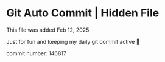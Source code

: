 # Git Auto Commit | Hidden File

This file was added Feb 12, 2025

Just for fun and keeping my daily git commit active 🤪

commit number: 146817
